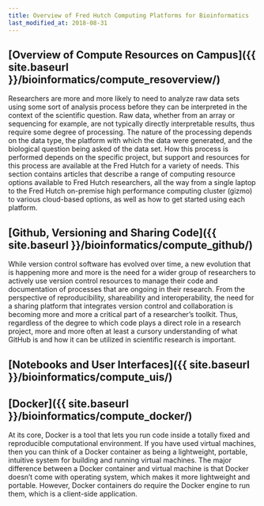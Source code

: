 ```yaml
---
title: Overview of Fred Hutch Computing Platforms for Bioinformatics
last_modified_at: 2018-08-31
---
```



## [Overview of Compute Resources on Campus]({{ site.baseurl }}/bioinformatics/compute_resoverview/)
Researchers are more and more likely to need to analyze raw data sets using some sort of analysis process before they can be interpreted in the context of the scientific question. Raw data, whether from an array or sequencing for example, are not typically directly interpretable results, thus require some degree of processing. The nature of the processing depends on the data type, the platform with which the data were generated, and the biological question being asked of the data set. How this process is performed depends on the specific project, but support and resources for this process are available at the Fred Hutch for a variety of needs.  This section contains articles that describe a range of computing resource options available to Fred Hutch researchers, all the way from a single laptop to the Fred Hutch on-premise high performance computing cluster (gizmo) to various cloud-based options, as well as how to get started using each platform.


## [Github, Versioning and Sharing Code]({{ site.baseurl }}/bioinformatics/compute_github/)
While version control software has evolved over time, a new evolution that is happening more and more is the need for a wider group of researchers to actively use version control resources to manage their code and documentation of processes that are ongoing in their research. From the perspective of reproducibility, shareability and interoperability, the need for a sharing platform that integrates version control and collaboration is becoming more and more a critical part of a researcher’s toolkit. Thus, regardless of the degree to which code plays a direct role in a research project, more and more often at least a cursory understanding of what GitHub is and how it can be utilized in scientific research is important.


## [Notebooks and User Interfaces]({{ site.baseurl }}/bioinformatics/compute_uis/)


## [Docker]({{ site.baseurl }}/bioinformatics/compute_docker/)
At its core, Docker is a tool that lets you run code inside a totally fixed and reproducible computational environment. If you have used virtual machines, then you can think of a Docker container as being a lightweight, portable, intuitive system for building and running virtual machines. The major difference between a Docker container and virtual machine is that Docker doesn’t come with operating system, which makes it more lightweight and portable. However, Docker containers do require the Docker engine to run them, which is a client-side application.
